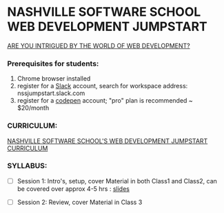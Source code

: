 # NASHVILLE SOFTWARE SCHOOL WEB DEVELOPMENT JUMPSTART
[ ARE YOU INTRIGUED BY THE WORLD OF WEB DEVELOPMENT? ](http://nashvillesoftwareschool.com/programs/web-development-jumpstart)

### Prerequisites for students:
1. Chrome browser installed
2. register for a [Slack](https://slack.com/) account, search for workspace address:  nssjumpstart.slack.com
3. register for a [codepen](www.codepen.io) account; "pro" plan is recommended ~ $20/month


### CURRICULUM:

[NASHVILLE SOFTWARE SCHOOL'S WEB DEVELOPMENT JUMPSTART CURRICULUM](https://bb4cc51ae6ce4c0c92c888444854dd4c.codepen.website/)


### SYLLABUS:

- [ ] Session 1:   Intro's, setup, cover Material in both Class1 and Class2, can be covered over approx 4-5 hrs :
[slides](https://docs.google.com/presentation/d/1o7Dm4JWRSDLV-EpCkuxY1S3vfdwHwEZ_gfviVkfST40/edit#slide=id.g3ebffc7b5f_2_50)

- [ ] Session 2: Review, cover Material in Class 3




